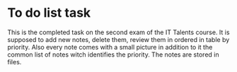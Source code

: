 # To do list task

This is the completed task on the second exam of the IT Talents course. It is supposed to add new notes, delete them, review them in ordered in table by priority. Also every note comes with a small picture in addition to it the common list of notes witch identifies the priority. The notes are stored in files.
